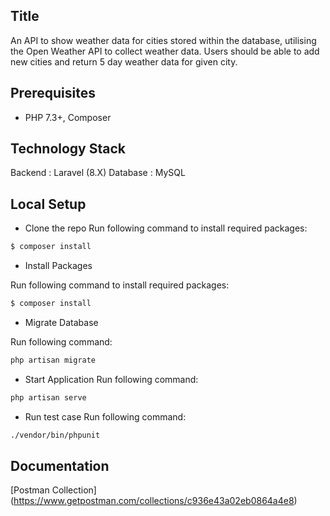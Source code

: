 ## Title

An API to show weather data for cities stored within the database, utilising the Open Weather API to collect weather data. Users should be able to add new cities and return 5 day weather data for given city.

## Prerequisites

* PHP 7.3+, Composer

## Technology Stack
Backend : Laravel (8.X)
Database : MySQL


## Local Setup

* Clone the repo
Run following command to install required packages: 

```sh
$ composer install
``` 

* Install Packages

Run following command to install required packages: 

```sh
$ composer install
``` 
* Migrate Database

Run following command:

```sh
php artisan migrate
```

* Start Application
Run following command:

```sh
php artisan serve
```
* Run test case
Run following command:

```sh
./vendor/bin/phpunit
```

## Documentation
[Postman Collection] (https://www.getpostman.com/collections/c936e43a02eb0864a4e8)
